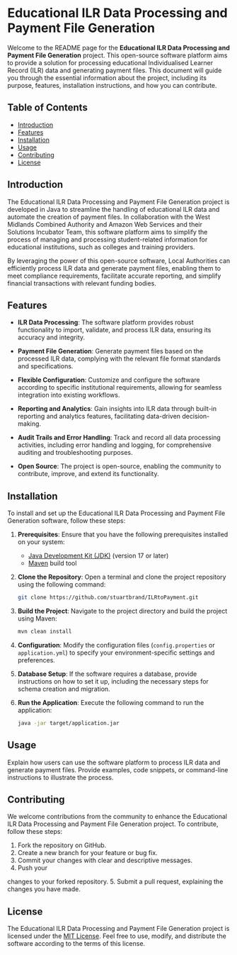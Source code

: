 # Educational ILR Data Processing and Payment File Generation

Welcome to the README page for the **Educational ILR Data Processing and Payment File Generation** project. This open-source software platform aims to provide a solution for processing educational Individualised Learner Record (ILR) data and generating payment files. This document will guide you through the essential information about the project, including its purpose, features, installation instructions, and how you can contribute.

## Table of Contents

- [Introduction](#introduction)
- [Features](#features)
- [Installation](#installation)
- [Usage](#usage)
- [Contributing](#contributing)
- [License](#license)

## Introduction

The Educational ILR Data Processing and Payment File Generation project is developed in Java to streamline the handling of educational ILR data and automate the creation of payment files. In collaboration with the West Midlands Combined Authority and Amazon Web Services and their Solutions Incubator Team, this software platform aims to simplify the process of managing and processing student-related information for educational institutions, such as colleges and training providers.

By leveraging the power of this open-source software, Local Authorities can efficiently process ILR data and generate payment files, enabling them to meet compliance requirements, facilitate accurate reporting, and simplify financial transactions with relevant funding bodies.

## Features

- **ILR Data Processing**: The software platform provides robust functionality to import, validate, and process ILR data, ensuring its accuracy and integrity.

- **Payment File Generation**: Generate payment files based on the processed ILR data, complying with the relevant file format standards and specifications.

- **Flexible Configuration**: Customize and configure the software according to specific institutional requirements, allowing for seamless integration into existing workflows.

- **Reporting and Analytics**: Gain insights into ILR data through built-in reporting and analytics features, facilitating data-driven decision-making.

- **Audit Trails and Error Handling**: Track and record all data processing activities, including error handling and logging, for comprehensive auditing and troubleshooting purposes.

- **Open Source**: The project is open-source, enabling the community to contribute, improve, and extend its functionality.

## Installation

To install and set up the Educational ILR Data Processing and Payment File Generation software, follow these steps:

1. **Prerequisites**: Ensure that you have the following prerequisites installed on your system:
   - [Java Development Kit (JDK)](https://www.oracle.com/java/technologies/javase-jdk17-downloads.html) (version 17 or later)
   - [Maven](https://maven.apache.org/) build tool

2. **Clone the Repository**: Open a terminal and clone the project repository using the following command:
   ```bash
   git clone https://github.com/stuartbrand/ILRtoPayment.git
   ```

3. **Build the Project**: Navigate to the project directory and build the project using Maven:
   ```bash
   mvn clean install
   ```

4. **Configuration**: Modify the configuration files (`config.properties` or `application.yml`) to specify your environment-specific settings and preferences.

5. **Database Setup**: If the software requires a database, provide instructions on how to set it up, including the necessary steps for schema creation and migration.

6. **Run the Application**: Execute the following command to run the application:
   ```bash
   java -jar target/application.jar
   ```

## Usage

Explain how users can use the software platform to process ILR data and generate payment files. Provide examples, code snippets, or command-line instructions to illustrate the process.

## Contributing

We welcome contributions from the community to enhance the Educational ILR Data Processing and Payment File Generation project. To contribute, follow these steps:

1. Fork the repository on GitHub.
2. Create a new branch for your feature or bug fix.
3. Commit your changes with clear and descriptive messages.
4. Push your

 changes to your forked repository.
5. Submit a pull request, explaining the changes you have made.

## License

The Educational ILR Data Processing and Payment File Generation project is licensed under the [MIT License](LICENSE). Feel free to use, modify, and distribute the software according to the terms of this license.
